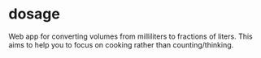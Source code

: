dosage
======

Web app for converting volumes from milliliters to fractions of liters. This
aims to help you to focus on cooking rather than counting/thinking.
